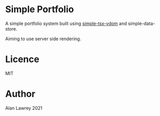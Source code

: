 # Simple Portfolio

A simple portfolio system built using [simple-tsx-vdom](https://www.npmjs.com/package/simple-tsx-vdom) and simple-data-store.

Aiming to use server side rendering.

# Licence

MIT

# Author

Alan Lawrey 2021
